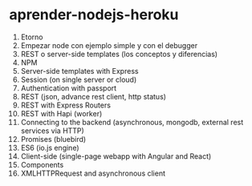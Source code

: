 # aprender-nodejs-heroku

1. Etorno
2. Empezar node con ejemplo simple y con el debugger
3. REST o server-side templates (los conceptos y diferencias)
4. NPM
5. Server-side templates with Express
6. Session (on single server or cloud)
7. Authentication with passport
8. REST (json, advance rest client, http status)
9. REST with Express Routers
10. REST with Hapi (worker)
11. Connecting to the backend (asynchronous, mongodb, external rest services via HTTP)
12. Promises (bluebird)
13. ES6 (io.js engine)
14. Client-side (single-page webapp with Angular and React)
15. Components
16. XMLHTTPRequest and asynchronous client

